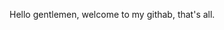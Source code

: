 Hello gentlemen, welcome to my githab, that's all.
<!---
danila29/danila29 is a ✨ special ✨ repository because its `README.md` (this file) appears on your GitHub profile.
You can click the Preview link to take a look at your changes.
--->
